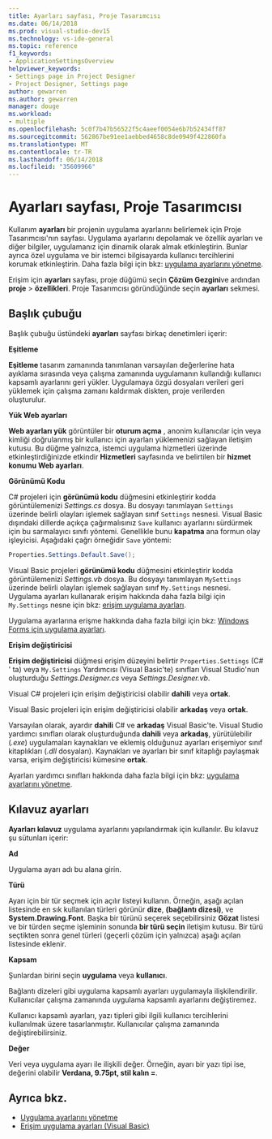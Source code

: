 ```yaml
---
title: Ayarları sayfası, Proje Tasarımcısı
ms.date: 06/14/2018
ms.prod: visual-studio-dev15
ms.technology: vs-ide-general
ms.topic: reference
f1_keywords:
- ApplicationSettingsOverview
helpviewer_keywords:
- Settings page in Project Designer
- Project Designer, Settings page
author: gewarren
ms.author: gewarren
manager: douge
ms.workload:
- multiple
ms.openlocfilehash: 5c0f7b47b56522f5c4aeef0054e6b7b52434ff87
ms.sourcegitcommit: 562867be91ee1aebbed4658c8de0949f422860fa
ms.translationtype: MT
ms.contentlocale: tr-TR
ms.lasthandoff: 06/14/2018
ms.locfileid: "35609966"
---
```

# <a name="settings-page-project-designer"></a>Ayarları sayfası, Proje Tasarımcısı

Kullanım **ayarları** bir projenin uygulama ayarlarını belirlemek için Proje Tasarımcısı'nın sayfası. Uygulama ayarlarını depolamak ve özellik ayarları ve diğer bilgiler, uygulamanız için dinamik olarak almak etkinleştirin. Bunlar ayrıca özel uygulama ve bir istemci bilgisayarda kullanıcı tercihlerini korumak etkinleştirin. Daha fazla bilgi için bkz: [uygulama ayarlarını yönetme](../managing-application-settings-dotnet.md).

Erişim için **ayarları** sayfası, proje düğümü seçin **Çözüm Gezgini**ve ardından **proje** > **özellikleri**. Proje Tasarımcısı göründüğünde seçin **ayarları** sekmesi.

## <a name="header-bar"></a>Başlık çubuğu

Başlık çubuğu üstündeki **ayarları** sayfası birkaç denetimleri içerir:

**Eşitleme**

**Eşitleme** tasarım zamanında tanımlanan varsayılan değerlerine hata ayıklama sırasında veya çalışma zamanında uygulamanın kullandığı kullanıcı kapsamlı ayarlarını geri yükler. Uygulamaya özgü dosyaları verileri geri yüklemek için çalışma zamanı kaldırmak diskten, proje verilerden oluşturulur.

**Yük Web ayarları**

**Web ayarları yük** görüntüler bir **oturum açma** , anonim kullanıcılar için veya kimliği doğrulanmış bir kullanıcı için ayarları yüklemenizi sağlayan iletişim kutusu. Bu düğme yalnızca, istemci uygulama hizmetleri üzerinde etkinleştirdiğinizde etkindir **Hizmetleri** sayfasında ve belirtilen bir **hizmet konumu Web ayarları**.

**Görünümü Kodu**

C# projeleri için **görünümü kodu** düğmesini etkinleştirir kodda görüntülemenizi *Settings.cs* dosya. Bu dosyayı tanımlayan `Settings` üzerinde belirli olayları işlemek sağlayan sınıf `Settings` nesnesi. Visual Basic dışındaki dillerde açıkça çağırmalısınız `Save` kullanıcı ayarlarını sürdürmek için bu sarmalayıcı sınıfı yöntemi. Genellikle bunu **kapatma** ana formun olay işleyicisi. Aşağıdaki çağrı örneğidir `Save` yöntemi:

```csharp
Properties.Settings.Default.Save();
```

Visual Basic projeleri **görünümü kodu** düğmesini etkinleştirir kodda görüntülemenizi *Settings.vb* dosya. Bu dosyayı tanımlayan `MySettings` üzerinde belirli olayları işlemek sağlayan sınıf `My.Settings` nesnesi. Uygulama ayarları kullanarak erişim hakkında daha fazla bilgi için `My.Settings` nesne için bkz: [erişim uygulama ayarları](/dotnet/visual-basic/developing-apps/programming/app-settings/accessing-application-settings).

Uygulama ayarlarına erişme hakkında daha fazla bilgi için bkz: [Windows Forms için uygulama ayarları](/dotnet/framework/winforms/advanced/application-settings-for-windows-forms).

**Erişim değiştiricisi**

**Erişim değiştiricisi** düğmesi erişim düzeyini belirtir `Properties.Settings` (C# ' ta) veya `My.Settings` Yardımcısı (Visual Basic'te) sınıfları Visual Studio'nun oluşturduğu *Settings.Designer.cs* veya *Settings.Designer.vb*.

Visual C# projeleri için erişim değiştiricisi olabilir **dahili** veya **ortak**.

Visual Basic projeleri için erişim değiştiricisi olabilir **arkadaş** veya **ortak**.

Varsayılan olarak, ayardır **dahili** C# ve **arkadaş** Visual Basic'te. Visual Studio yardımcı sınıfları olarak oluşturduğunda **dahili** veya **arkadaş**, yürütülebilir (*.exe*) uygulamaları kaynakları ve eklemiş olduğunuz ayarları erişemiyor sınıf kitaplıkları (*.dll* dosyaları). Kaynakları ve ayarları bir sınıf kitaplığı paylaşmak varsa, erişim değiştiricisi kümesine **ortak**.

Ayarları yardımcı sınıfları hakkında daha fazla bilgi için bkz: [uygulama ayarlarını yönetme](../managing-application-settings-dotnet.md).

## <a name="settings-grid"></a>Kılavuz ayarları

**Ayarları kılavuz** uygulama ayarlarını yapılandırmak için kullanılır. Bu kılavuz şu sütunları içerir:

**Ad**

Uygulama ayarı adı bu alana girin.

**Türü**

Ayarı için bir tür seçmek için açılır listeyi kullanın. Örneğin, aşağı açılan listesinde en sık kullanılan türleri görünür **dize**, **(bağlantı dizesi)**, ve **System.Drawing.Font**. Başka bir türünü seçerek seçebilirsiniz **Gözat** listesi ve bir türden seçme işleminin sonunda **bir türü seçin** iletişim kutusu. Bir türü seçtikten sonra genel türleri (geçerli çözüm için yalnızca) aşağı açılan listesinde eklenir.

**Kapsam**

Şunlardan birini seçin **uygulama** veya **kullanıcı**.

Bağlantı dizeleri gibi uygulama kapsamlı ayarları uygulamayla ilişkilendirilir. Kullanıcılar çalışma zamanında uygulama kapsamlı ayarlarını değiştiremez.

Kullanıcı kapsamlı ayarları, yazı tipleri gibi ilgili kullanıcı tercihlerini kullanılmak üzere tasarlanmıştır. Kullanıcılar çalışma zamanında değiştirebilirsiniz.

**Değer**

Veri veya uygulama ayarı ile ilişkili değer. Örneğin, ayarı bir yazı tipi ise, değerini olabilir **Verdana, 9.75pt, stil kalın =**.

## <a name="see-also"></a>Ayrıca bkz.

- [Uygulama ayarlarını yönetme](../managing-application-settings-dotnet.md)
- [Erişim uygulama ayarları (Visual Basic)](/dotnet/visual-basic/developing-apps/programming/app-settings/accessing-application-settings)
